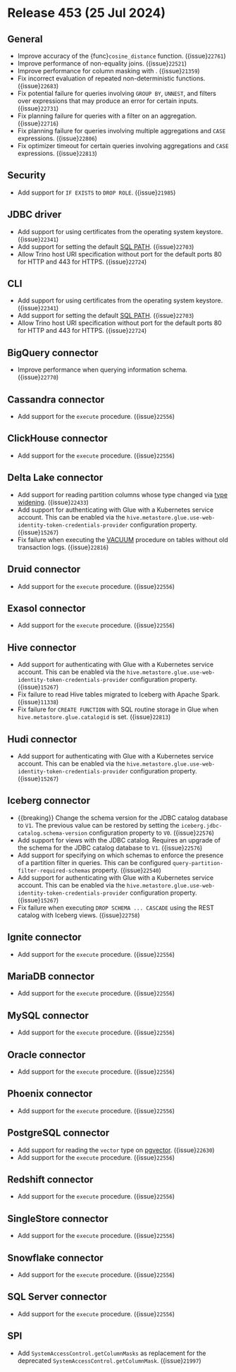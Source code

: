 # Release 453 (25 Jul 2024)

## General

* Improve accuracy of the {func}`cosine_distance` function. ({issue}`22761`)
* Improve performance of non-equality joins. ({issue}`22521`)
* Improve performance for column masking with [](/security/opa-access-control). ({issue}`21359`)
* Fix incorrect evaluation of repeated non-deterministic functions. ({issue}`22683`)
* Fix potential failure for queries involving `GROUP BY`, `UNNEST`, and filters
  over expressions that may produce an error for certain inputs. ({issue}`22731`)
* Fix planning failure for queries with a filter on an aggregation. ({issue}`22716`)
* Fix planning failure for queries involving multiple aggregations and `CASE`
  expressions. ({issue}`22806`)
* Fix optimizer timeout for certain queries involving aggregations and `CASE`
  expressions. ({issue}`22813`)

## Security

* Add support for `IF EXISTS` to `DROP ROLE`. ({issue}`21985`)

## JDBC driver

* Add support for using certificates from the operating system keystore. ({issue}`22341`)
* Add support for setting the default [SQL PATH](/sql/set-path). ({issue}`22703`)
* Allow Trino host URI specification without port for the default ports 80 for
  HTTP and 443 for HTTPS. ({issue}`22724`)

## CLI

* Add support for using certificates from the operating system keystore. ({issue}`22341`)
* Add support for setting the default [SQL PATH](/sql/set-path). ({issue}`22703`)
* Allow Trino host URI specification without port for the default ports 80 for
  HTTP and 443 for HTTPS. ({issue}`22724`)

## BigQuery connector

* Improve performance when querying information schema. ({issue}`22770`)

## Cassandra connector

* Add support for the `execute` procedure. ({issue}`22556`)

## ClickHouse connector

* Add support for the `execute` procedure. ({issue}`22556`)

## Delta Lake connector

* Add support for reading partition columns whose type changed via [type
  widening](https://docs.delta.io/latest/delta-type-widening.html). ({issue}`22433`)
* Add support for authenticating with Glue with a Kubernetes service account.
  This can be enabled via the
  `hive.metastore.glue.use-web-identity-token-credentials-provider`
  configuration property. ({issue}`15267`)
* Fix failure when executing the [VACUUM](delta-lake-vacuum) procedure on tables
  without old transaction logs. ({issue}`22816`)

## Druid connector

* Add support for the `execute` procedure. ({issue}`22556`)

## Exasol connector

* Add support for the `execute` procedure. ({issue}`22556`)

## Hive connector

* Add support for authenticating with Glue with a Kubernetes service account.
  This can be enabled via the
  `hive.metastore.glue.use-web-identity-token-credentials-provider`
  configuration property. ({issue}`15267`)
* Fix failure to read Hive tables migrated to Iceberg with Apache Spark. ({issue}`11338`)
* Fix failure for `CREATE FUNCTION` with SQL routine storage in Glue when
  `hive.metastore.glue.catalogid` is set. ({issue}`22813`)

## Hudi connector

* Add support for authenticating with Glue with a Kubernetes service account.
  This can be enabled via the
  `hive.metastore.glue.use-web-identity-token-credentials-provider`
  configuration property. ({issue}`15267`)

## Iceberg connector

* {{breaking}} Change the schema version for the JDBC catalog database to `V1`.
  The previous value can be restored by setting the
  `iceberg.jdbc-catalog.schema-version` configuration property to `V0`. ({issue}`22576`)
* Add support for views with the JDBC catalog. Requires an upgrade
  of the schema for the JDBC catalog database to `V1`. ({issue}`22576`)
* Add support for specifying on which schemas to enforce the presence of a
  partition filter in queries. This can be configured
  `query-partition-filter-required-schemas` property. ({issue}`22540`)
* Add support for authenticating with Glue with a Kubernetes service account.
  This can be enabled via the
  `hive.metastore.glue.use-web-identity-token-credentials-provider`
  configuration property. ({issue}`15267`)
* Fix failure when executing `DROP SCHEMA ... CASCADE` using the REST catalog
  with Iceberg views. ({issue}`22758`)

## Ignite connector

* Add support for the `execute` procedure. ({issue}`22556`)

## MariaDB connector

* Add support for the `execute` procedure. ({issue}`22556`)

## MySQL connector

* Add support for the `execute` procedure. ({issue}`22556`)

## Oracle connector

* Add support for the `execute` procedure. ({issue}`22556`)

## Phoenix connector

* Add support for the `execute` procedure. ({issue}`22556`)

## PostgreSQL connector

* Add support for reading the `vector` type on
  [pgvector](https://github.com/pgvector/pgvector/). ({issue}`22630`)
* Add support for the `execute` procedure. ({issue}`22556`)

## Redshift connector

* Add support for the `execute` procedure. ({issue}`22556`)

## SingleStore connector

* Add support for the `execute` procedure. ({issue}`22556`)

## Snowflake connector

* Add support for the `execute` procedure. ({issue}`22556`)

## SQL Server connector

* Add support for the `execute` procedure. ({issue}`22556`)

## SPI

* Add `SystemAccessControl.getColumnMasks` as replacement for the deprecated
  `SystemAccessControl.getColumnMask`. ({issue}`21997`)